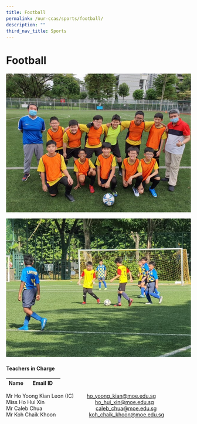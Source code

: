 ```yaml
---
title: Football
permalink: /our-ccas/sports/football/
description: ""
third_nav_title: Sports
---
```

# **Football**

![](/images/football%203.jpg)

![](/images/football%204.jpg)

#### **Teachers in Charge**

| Name&nbsp;&nbsp;&nbsp;  |     Email ID |      |
|:---:|:---:|:---:|

Mr Ho Yoong Kian Leon (IC) &nbsp;&nbsp;&nbsp;&nbsp;&nbsp;&nbsp;&nbsp; [ho_yoong_kian@moe.edu.sg](mailto:ho_yoong_kian@moe.edu.sg) <br> Miss Ho Hui Xin &nbsp;&nbsp;&nbsp;&nbsp;&nbsp;&nbsp;&nbsp;&nbsp;&nbsp;&nbsp;&nbsp;&nbsp;&nbsp;&nbsp;&nbsp;&nbsp;&nbsp;&nbsp;&nbsp;&nbsp;&nbsp;&nbsp;&nbsp;&nbsp;&nbsp;&nbsp;&nbsp;&nbsp;&nbsp;&nbsp;&nbsp;&nbsp;&nbsp; [ho_hui_xin@moe.edu.sg](mailto:ho_hui_xin@moe.edu.sg) <br> Mr Caleb Chua &nbsp;&nbsp;&nbsp;&nbsp;&nbsp;&nbsp;&nbsp;&nbsp;&nbsp;&nbsp;&nbsp;&nbsp;&nbsp;&nbsp;&nbsp;&nbsp;&nbsp;&nbsp;&nbsp;&nbsp;&nbsp;&nbsp;&nbsp;&nbsp;&nbsp;&nbsp;&nbsp;&nbsp;&nbsp;&nbsp;&nbsp;&nbsp;&nbsp;&nbsp;&nbsp; [caleb_chua@moe.edu.sg](mailto:caleb_chua@moe.edu.sg) <br> Mr Koh Chaik Khoon &nbsp;&nbsp;&nbsp;&nbsp;&nbsp;&nbsp;&nbsp;&nbsp;&nbsp;&nbsp;&nbsp;&nbsp;&nbsp;&nbsp;&nbsp;&nbsp;&nbsp;&nbsp;&nbsp;&nbsp;&nbsp; [koh_chaik_khoon@moe.edu.sg](mailto:koh_chaik_khoon@moe.edu.sg)